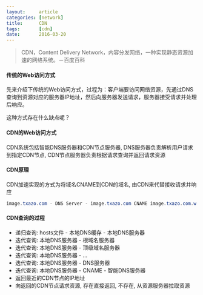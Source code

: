 ```yaml
---
layout:     article
categories: [network]
title:      CDN
tags:       [cdn]
date:       2016-03-20
---
```


> CDN，Content Delivery Network，内容分发网络，一种实现静态资源加速的网络系统。－百度百科

#### 传统的Web访问方式

先来介绍下传统的Web访问方式，过程为：客户端要访问网络资源，先通过DNS查询到资源对应的服务器IP地址，然后向服务器发送请求，服务器接受请求并处理后响应。

这种方式存在什么缺点呢？

#### CDN的Web访问方式

CDN系统包括智能DNS服务器和CDN节点服务器, DNS服务器负责解析用户请求到指定CDN节点, 
CDN节点服务器负责根据请求查询并返回请求资源

#### CDN原理

CDN加速实现的方式为将域名CNAME到CDN的域名, 由CDN来代替接收请求并响应

```java
image.txazo.com - DNS Server - image.txazo.com CNAME image.txazo.com.w.kunlunar.com
```

#### CDN查询的过程

* 递归查询: hosts文件 - 本地DNS缓存 - 本地DNS服务器
* 迭代查询: 本地DNS服务器 - 根域名服务器
* 迭代查询: 本地DNS服务器 - 顶级域名服务器
* 迭代查询: 本地DNS服务器 - ...
* 迭代查询: 本地DNS服务器 - DNS服务器
* 迭代查询: 本地DNS服务器 - CNAME - 智能DNS服务器
* 返回最近的CDN节点的IP地址
* 向返回的CDN节点请求资源, 存在直接返回, 不存在, 从资源服务器拉取资源
